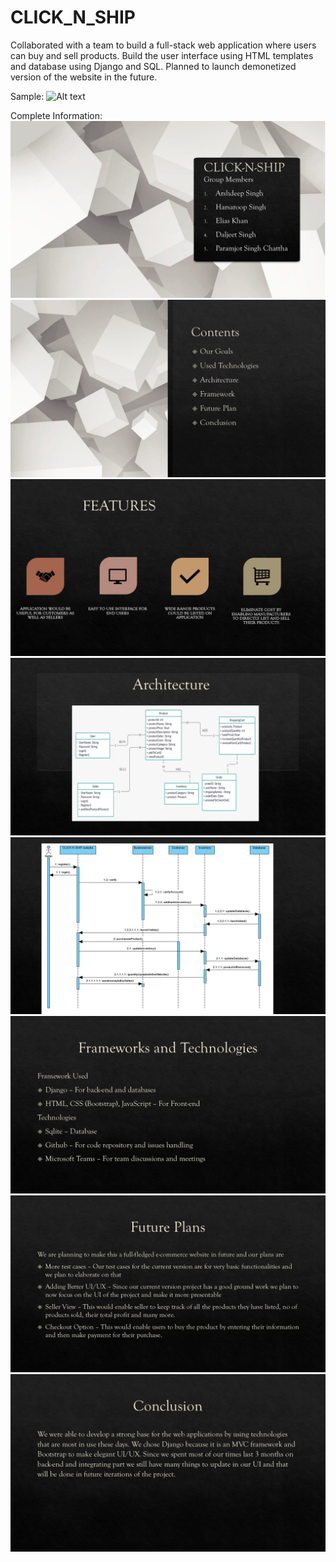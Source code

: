 # CLICK_N_SHIP
Collaborated with a team to build a full-stack web application where users can buy and sell products. Build the user interface using HTML templates and database using Django and SQL. Planned to launch demonetized version of the website in the future.

Sample:
![Alt text](data/ezgif.com-gif-maker.gif)

Complete Information:
![Alt text](data/Slide1.jpg)
![Alt text](data/Slide2.jpg)
![Alt text](data/Slide3.jpg)
![Alt text](data/Slide4.jpg)
![Alt text](data/Slide5.jpg)
![Alt text](data/Slide6.jpg)
![Alt text](data/Slide7.jpg)
![Alt text](data/Slide8.jpg)
